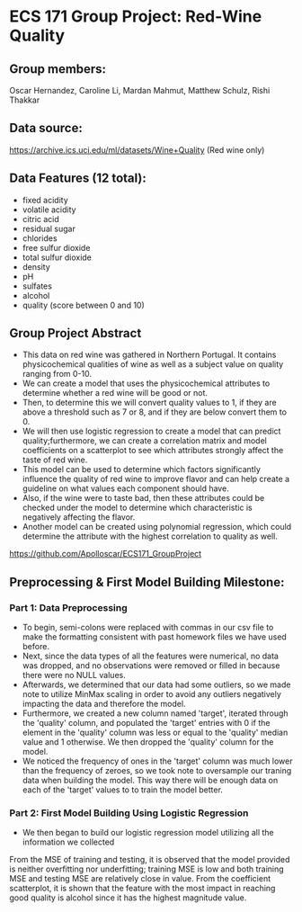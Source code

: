 # ECS 171 Group Project: Red-Wine Quality

## Group members:
Oscar Hernandez, Caroline Li, Mardan Mahmut, Matthew Schulz, Rishi Thakkar

## Data source: 
https://archive.ics.uci.edu/ml/datasets/Wine+Quality (Red wine only)

## Data Features (12 total):
 - fixed acidity
 - volatile acidity
 - citric acid
 - residual sugar
 - chlorides
 - free sulfur dioxide
 - total sulfur dioxide
 - density
 - pH
 - sulfates
 - alcohol
 - quality (score between 0 and 10)

 ## Group Project Abstract

- This data on red wine was gathered in Northern Portugal. It contains physicochemical qualities of wine as well as a subject value on quality ranging from 0-10.  
- We can create a model that uses the physicochemical attributes to determine whether a red wine will be good or not. 
- Then, to determine this we will convert quality values to 1, if they are above a threshold such as 7 or 8, and if they are below convert them to 0. 
- We will then use logistic regression to create a model that can predict quality;furthermore, we can create a correlation matrix and model coefficients on a scatterplot to see which attributes strongly affect the taste of red wine. 
- This model can be used to determine which factors significantly influence the quality of red wine to improve flavor and can help create a guideline on what values each component should have. 
- Also, if the wine were to taste bad, then these attributes could be checked under the model to determine which characteristic is negatively affecting the flavor.
- Another model can be created using polynomial regression, which could determine the attribute with the highest correlation to quality as well.

https://github.com/Apolloscar/ECS171_GroupProject

## Preprocessing & First Model Building Milestone:

### Part 1: Data Preprocessing
- To begin, semi-colons were replaced with commas in our csv file to make the formatting consistent with past homework files we have used before.
- Next, since the data types of all the features were numerical, no data was dropped, and no observations were removed or filled in because there were no NULL values.
- Afterwards, we determined that our data had some outliers, so we made note to utilize MinMax scaling in order to avoid any outliers negatively impacting the data and therefore the model.
- Furthermore, we created a new column named 'target', iterated through the 'quality' column, and populated the 'target' entries with 0 if the element in the 'quality' column was less or equal to the 'quality' median value and 1 otherwise. We then dropped the 'quality' column for the model.
- We noticed the frequency of ones in the 'target' column was much lower than the frequency of zeroes, so we took note to oversample our traning data when building the model. This way there will be enough data on each of the 'target' values to to train the model better. 

### Part 2: First Model Building Using Logistic Regression
- We then began to build our logistic regression model utilizing all the information we collected

 From the MSE of training and testing, it is observed that the model provided is neither overfitting nor underfitting; training MSE is low and both training MSE and testing MSE are relatively close in value. From the coefficient scatterplot, it is shown that the feature with the most impact in reaching good quality is alcohol since it has the highest magnitude value. 
